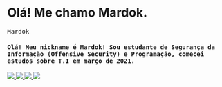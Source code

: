 <h1>Olá! Me chamo Mardok.</h1>



<font style="font-family: monospace">Mardok</font>

<h4 style="font-family: monospace">Olá! Meu nickname é Mardok! Sou estudante de Segurança da Informação (Offensive Security) e Programação, comecei estudos sobre T.I em março de 2021.</h4>



<a href="https://github.com/MardokstacksTCP%22%3E"/>
  <img src="https://github-readme-stats.vercel.app/api?username=MardokstacksTCP&include-all-commits=true&count-private=true&show-icons=true&theme=github_dark&locale=pt-br"/>
  <img src="https://github-readme-stats.vercel.app/api/top-langs/?username=MardokstacksTCP&count_private=true&show_icons=true&theme=github_dark&locale=pt-br"/>
  <img src="https://github-readme-stats.vercel.app/api?username=MardokstacksTCP&count_private=true&show_icons=true&theme=github_dark&locale=pt-br"/>
  <img src="https://github-readme-stats.vercel.app/api/top-langs/?username=MardokstacksTCP&show_icons=true&theme=github_dark&locale=pt-br"/>